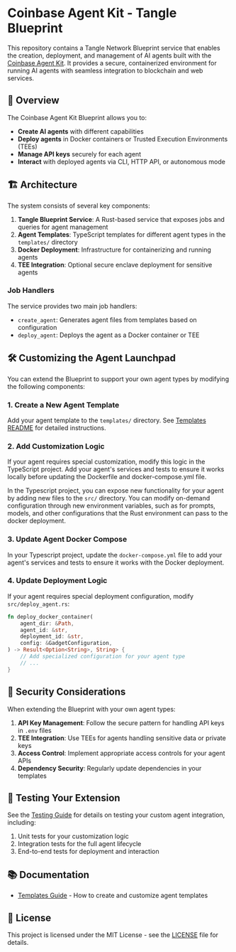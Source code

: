 # Coinbase Agent Kit - Tangle Blueprint

This repository contains a Tangle Network Blueprint service that enables the creation, deployment, and management of AI agents built with the [Coinbase Agent Kit](https://docs.cdp.coinbase.com). It provides a secure, containerized environment for running AI agents with seamless integration to blockchain and web services.

## 🚀 Overview

The Coinbase Agent Kit Blueprint allows you to:

- **Create AI agents** with different capabilities
- **Deploy agents** in Docker containers or Trusted Execution Environments (TEEs)
- **Manage API keys** securely for each agent
- **Interact** with deployed agents via CLI, HTTP API, or autonomous mode

## 🏗️ Architecture

The system consists of several key components:

1. **Tangle Blueprint Service**: A Rust-based service that exposes jobs and queries for agent management
2. **Agent Templates**: TypeScript templates for different agent types in the `templates/` directory
3. **Docker Deployment**: Infrastructure for containerizing and running agents
4. **TEE Integration**: Optional secure enclave deployment for sensitive agents

### Job Handlers

The service provides two main job handlers:

- `create_agent`: Generates agent files from templates based on configuration
- `deploy_agent`: Deploys the agent as a Docker container or TEE

## 🛠️ Customizing the Agent Launchpad

You can extend the Blueprint to support your own agent types by modifying the following components:

### 1. Create a New Agent Template

Add your agent template to the `templates/` directory. See [Templates README](templates/README.md) for detailed instructions.

### 2. Add Customization Logic

If your agent requires special customization, modify this logic in the TypeScript project. Add your agent's services and tests to ensure it works locally before updating the Dockerfile and docker-compose.yml file.

In the Typescript project, you can expose new functionality for your agent by adding new files to the `src/` directory. You can modify on-demand configuration through new environment variables, such as for prompts, models, and other configurations that the Rust environment can pass to the docker deployment.

### 3. Update Agent Docker Compose

In your Typescript project, update the `docker-compose.yml` file to add your agent's services and tests to ensure it works with the Docker deployment.

### 4. Update Deployment Logic

If your agent requires special deployment configuration, modify `src/deploy_agent.rs`:

```rust
fn deploy_docker_container(
    agent_dir: &Path,
    agent_id: &str,
    deployment_id: &str,
    config: &GadgetConfiguration,
) -> Result<Option<String>, String> {
    // Add specialized configuration for your agent type
    // ...
}
```

## 🔐 Security Considerations

When extending the Blueprint with your own agent types:

1. **API Key Management**: Follow the secure pattern for handling API keys in `.env` files
2. **TEE Integration**: Use TEEs for agents handling sensitive data or private keys
3. **Access Control**: Implement appropriate access controls for your agent APIs
4. **Dependency Security**: Regularly update dependencies in your templates

## 🧪 Testing Your Extension

See the [Testing Guide](docs/testing.md) for details on testing your custom agent integration, including:

1. Unit tests for your customization logic
2. Integration tests for the full agent lifecycle
3. End-to-end tests for deployment and interaction

## 📚 Documentation

- [Templates Guide](templates/starter/README.md) - How to create and customize agent templates

## 📝 License

This project is licensed under the MIT License - see the [LICENSE](LICENSE) file for details.
